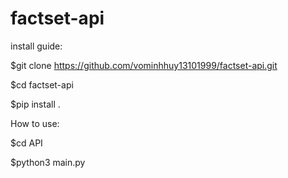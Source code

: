 # factset-api
install guide:

$git clone https://github.com/vominhhuy13101999/factset-api.git

$cd factset-api

$pip install .

How to use:

$cd API

$python3 main.py
